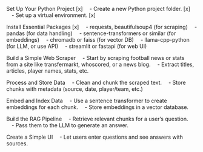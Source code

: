 Set Up Your Python Project [x]
 - Create a new Python project folder. [x]
 - Set up a virtual environment. [x]

Install Essential Packages [x]
 - requests, beautifulsoup4 (for scraping)
 - pandas (for data handling)
 - sentence-transformers or similar (for embeddings)
 - chromadb or faiss (for vector DB)
 - llama-cpp-python (for LLM, or use API)
 - streamlit or fastapi (for web UI)

Build a Simple Web Scraper
 - Start by scraping football news or stats from a site like transfermarkt, whoscored, or a news blog.
 - Extract titles, articles, player names, stats, etc.

Process and Store Data
 - Clean and chunk the scraped text.
 - Store chunks with metadata (source, date, player/team, etc.)

Embed and Index Data
 - Use a sentence transformer to create embeddings for each chunk.
 - Store embeddings in a vector database.

Build the RAG Pipeline
 - Retrieve relevant chunks for a user’s question.
 - Pass them to the LLM to generate an answer.

Create a Simple UI
 - Let users enter questions and see answers with sources.